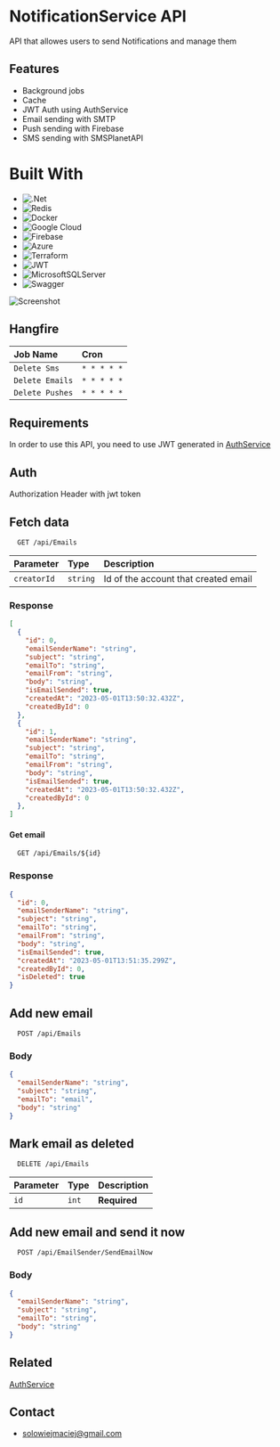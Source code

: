 
# NotificationService API

API that allowes users to send Notifications and manage them

## Features

- Background jobs
- Cache
- JWT Auth using AuthService
- Email sending with SMTP
- Push sending with Firebase
- SMS sending with SMSPlanetAPI


# Built With
* ![.Net](https://img.shields.io/badge/.NET-5C2D91?style=for-the-badge&logo=.net&logoColor=white)
* ![Redis](https://img.shields.io/badge/redis-%23DD0031.svg?style=for-the-badge&logo=redis&logoColor=white)
* ![Docker](https://img.shields.io/badge/docker-%230db7ed.svg?style=for-the-badge&logo=docker&logoColor=white)
* ![Google Cloud](https://img.shields.io/badge/Google%20Cloud-%234285F4.svg?style=for-the-badge&logo=google-cloud&logoColor=white) 
* ![Firebase](https://img.shields.io/badge/firebase-%23039BE5.svg?style=for-the-badge&logo=firebase)
* ![Azure](https://img.shields.io/badge/azure-%230072C6.svg?style=for-the-badge&logo=azure-devops&logoColor=white) 
* ![Terraform](https://img.shields.io/badge/terraform-%235835CC.svg?style=for-the-badge&logo=terraform&logoColor=white) 
* ![JWT](https://img.shields.io/badge/JWT-black?style=for-the-badge&logo=JSON%20web%20tokens)  
* ![MicrosoftSQLServer](https://img.shields.io/badge/Microsoft%20SQL%20Sever-CC2927?style=for-the-badge&logo=microsoft%20sql%20server&logoColor=white)
* ![Swagger](https://img.shields.io/badge/-Swagger-%23Clojure?style=for-the-badge&logo=swagger&logoColor=white)

![Screenshot](https://raw.githubusercontent.com/solowiejmaciej/NotificationService/master/ArchitectureDiagram.drawio.png)

## Hangfire

| Job Name  | Cron     |
| :-------- | :------- |
| `Delete Sms` | `* * * * *` |
| `Delete Emails` | `* * * * *` |
| `Delete Pushes` | `* * * * *` |

## Requirements
In order to use this API, you need to use JWT generated in [AuthService](https://github.com/solowiejmaciej/AuthService)


## Auth
Authorization Header with jwt token
## Fetch data

```http
  GET /api/Emails
```

| Parameter | Type     | Description                |
| :-------- | :------- | :------------------------- |
| `creatorId` | `string` | Id of the account that created email |

### Response

```json
[
  {
    "id": 0,
    "emailSenderName": "string",
    "subject": "string",
    "emailTo": "string",
    "emailFrom": "string",
    "body": "string",
    "isEmailSended": true,
    "createdAt": "2023-05-01T13:50:32.432Z",
    "createdById": 0
  },
  {
    "id": 1,
    "emailSenderName": "string",
    "subject": "string",
    "emailTo": "string",
    "emailFrom": "string",
    "body": "string",
    "isEmailSended": true,
    "createdAt": "2023-05-01T13:50:32.432Z",
    "createdById": 0
  },
]
```

#### Get email

```http
  GET /api/Emails/${id}
```
### Response 

```json
{
  "id": 0,
  "emailSenderName": "string",
  "subject": "string",
  "emailTo": "string",
  "emailFrom": "string",
  "body": "string",
  "isEmailSended": true,
  "createdAt": "2023-05-01T13:51:35.299Z",
  "createdById": 0,
  "isDeleted": true
}
```

## Add new email
```http
  POST /api/Emails
```
### Body 

```json
{
  "emailSenderName": "string",
  "subject": "string",
  "emailTo": "email",
  "body": "string"
}
```

## Mark email as deleted


```http
  DELETE /api/Emails
```

| Parameter | Type     | Description                |
| :-------- | :------- | :------------------------- |
| `id` | `int` | **Required**|


## Add new email and send it now
```http
  POST /api/EmailSender/SendEmailNow
```
### Body
```json
{
  "emailSenderName": "string",
  "subject": "string",
  "emailTo": "string",
  "body": "string"
}
```
## Related

[AuthService](https://github.com/solowiejmaciej/AuthService)

## Contact

- solowiejmaciej@gmail.com

